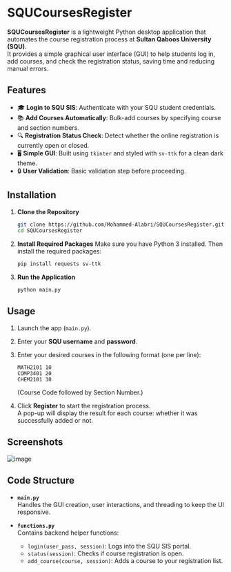 # SQUCoursesRegister

**SQUCoursesRegister** is a lightweight Python desktop application that automates the course registration process at **Sultan Qaboos University (SQU)**.  
It provides a simple graphical user interface (GUI) to help students log in, add courses, and check the registration status, saving time and reducing manual errors.

## Features

- 🎓 **Login to SQU SIS**: Authenticate with your SQU student credentials.
- 📚 **Add Courses Automatically**: Bulk-add courses by specifying course and section numbers.
- 🔍 **Registration Status Check**: Detect whether the online registration is currently open or closed.
- 🖥️ **Simple GUI**: Built using `tkinter` and styled with `sv-ttk` for a clean dark theme.
- 🔒 **User Validation**: Basic validation step before proceeding.

## Installation

1. **Clone the Repository**
   ```bash
   git clone https://github.com/Mohammed-Alabri/SQUCoursesRegister.git
   cd SQUCoursesRegister
   ```

2. **Install Required Packages**
   Make sure you have Python 3 installed. Then install the required packages:
   ```bash
   pip install requests sv-ttk
   ```

3. **Run the Application**
   ```bash
   python main.py
   ```

## Usage

1. Launch the app (`main.py`).
2. Enter your **SQU username** and **password**.
3. Enter your desired courses in the following format (one per line):
   ```
   MATH2101 10
   COMP3401 20
   CHEM2101 30
   ```
   (Course Code followed by Section Number.)

4. Click **Register** to start the registration process.  
   A pop-up will display the result for each course: whether it was successfully added or not.
## Screenshots
![image](https://github.com/user-attachments/assets/14e4160a-8a5d-4067-89aa-afcc510eaec3)

## Code Structure

- **`main.py`**  
  Handles the GUI creation, user interactions, and threading to keep the UI responsive.

- **`functions.py`**  
  Contains backend helper functions:
  - `login(user_pass, session)`: Logs into the SQU SIS portal.
  - `status(session)`: Checks if course registration is open.
  - `add_course(course, session)`: Adds a course to your registration list.
